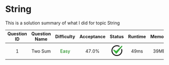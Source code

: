 # String


This is a solution summary of what I did for topic String

Question ID | Question Name | Difficulty | Acceptance | Status | Runtime | Memory | Updated Runtime | Updated Memory
:---------: | :-----------: | :--------: | :--------: | :----: | :-----: | :----: | :-------------: | :------------:
1 | Two Sum | <font color = green> Easy </font> | 47.0% | ![checkmark](Img/checkmark.jpg) | 49ms  | 39MB | 3ms | 39.7MB


